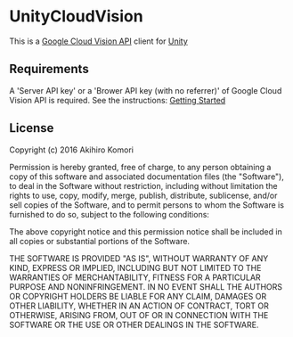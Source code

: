 # UnityCloudVision

This is a [Google Cloud Vision API](https://cloud.google.com/vision/) client for [Unity](http://unity3d.com)

## Requirements

A 'Server API key' or a 'Brower API key (with no referrer)' of Google Cloud Vision API is required. See the instructions: [Getting Started](https://cloud.google.com/vision/docs/getting-started)

## License

Copyright (c) 2016 Akihiro Komori 

Permission is hereby granted, free of charge, to any person obtaining a copy of this software and associated documentation files (the "Software"), to deal in the Software without restriction, including without limitation the rights to use, copy, modify, merge, publish, distribute, sublicense, and/or sell copies of the Software, and to permit persons to whom the Software is furnished to do so, subject to the following conditions:

The above copyright notice and this permission notice shall be included in all copies or substantial portions of the Software.

THE SOFTWARE IS PROVIDED "AS IS", WITHOUT WARRANTY OF ANY KIND, EXPRESS OR IMPLIED, INCLUDING BUT NOT LIMITED TO THE WARRANTIES OF MERCHANTABILITY, FITNESS FOR A PARTICULAR PURPOSE AND NONINFRINGEMENT. IN NO EVENT SHALL THE AUTHORS OR COPYRIGHT HOLDERS BE LIABLE FOR ANY CLAIM, DAMAGES OR OTHER LIABILITY, WHETHER IN AN ACTION OF CONTRACT, TORT OR OTHERWISE, ARISING FROM, OUT OF OR IN CONNECTION WITH THE SOFTWARE OR THE USE OR OTHER DEALINGS IN THE SOFTWARE.
